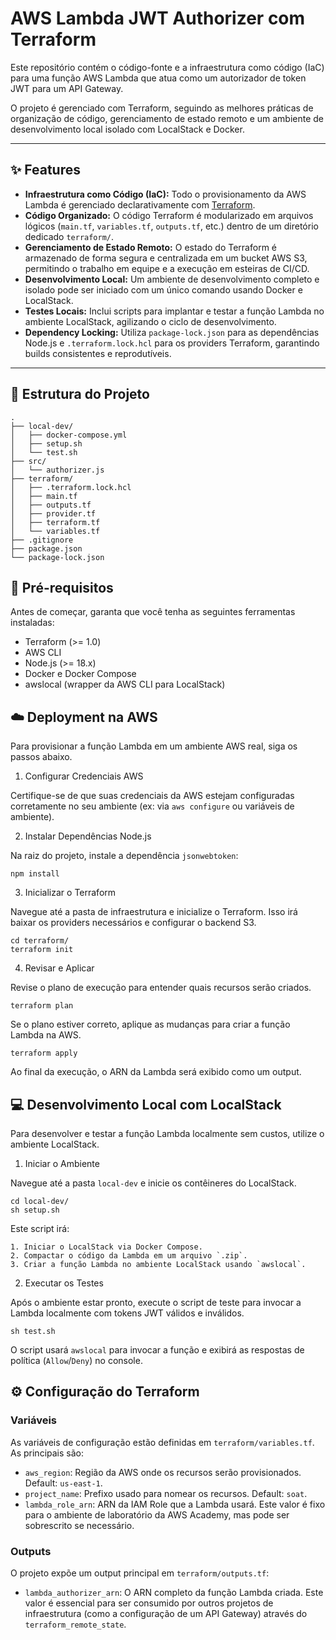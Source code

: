# AWS Lambda JWT Authorizer com Terraform

Este repositório contém o código-fonte e a infraestrutura como código (IaC) para uma função AWS Lambda que atua como um autorizador de token JWT para um API Gateway.

O projeto é gerenciado com Terraform, seguindo as melhores práticas de organização de código, gerenciamento de estado remoto e um ambiente de desenvolvimento local isolado com LocalStack e Docker.

---

## ✨ Features

-   **Infraestrutura como Código (IaC):** Todo o provisionamento da AWS Lambda é gerenciado declarativamente com [Terraform](https://www.terraform.io/).
-   **Código Organizado:** O código Terraform é modularizado em arquivos lógicos (`main.tf`, `variables.tf`, `outputs.tf`, etc.) dentro de um diretório dedicado `terraform/`.
-   **Gerenciamento de Estado Remoto:** O estado do Terraform é armazenado de forma segura e centralizada em um bucket AWS S3, permitindo o trabalho em equipe e a execução em esteiras de CI/CD.
-   **Desenvolvimento Local:** Um ambiente de desenvolvimento completo e isolado pode ser iniciado com um único comando usando Docker e LocalStack.
-   **Testes Locais:** Inclui scripts para implantar e testar a função Lambda no ambiente LocalStack, agilizando o ciclo de desenvolvimento.
-   **Dependency Locking:** Utiliza `package-lock.json` para as dependências Node.js e `.terraform.lock.hcl` para os providers Terraform, garantindo builds consistentes e reprodutíveis.

---

## 📂 Estrutura do Projeto

```
.
├── local-dev/
│   ├── docker-compose.yml
│   ├── setup.sh
│   └── test.sh
├── src/
│   └── authorizer.js
├── terraform/
│   ├── .terraform.lock.hcl
│   ├── main.tf
│   ├── outputs.tf
│   ├── provider.tf
│   ├── terraform.tf
│   └── variables.tf
├── .gitignore
├── package.json
└── package-lock.json
```

## 🚀 Pré-requisitos

Antes de começar, garanta que você tenha as seguintes ferramentas instaladas:

- Terraform (>= 1.0)
- AWS CLI
- Node.js (>= 18.x)
- Docker e Docker Compose
- awslocal (wrapper da AWS CLI para LocalStack)

## ☁️ Deployment na AWS

Para provisionar a função Lambda em um ambiente AWS real, siga os passos abaixo.

1. Configurar Credenciais AWS

Certifique-se de que suas credenciais da AWS estejam configuradas corretamente no seu ambiente (ex: via `aws configure` ou variáveis de ambiente).

2. Instalar Dependências Node.js

Na raiz do projeto, instale a dependência `jsonwebtoken`:

```
npm install
```

3. Inicializar o Terraform

Navegue até a pasta de infraestrutura e inicialize o Terraform. Isso irá baixar os providers necessários e configurar o backend S3.

```
cd terraform/
terraform init
```

4. Revisar e Aplicar

Revise o plano de execução para entender quais recursos serão criados.

```
terraform plan
```

Se o plano estiver correto, aplique as mudanças para criar a função Lambda na AWS.

```
terraform apply
```

Ao final da execução, o ARN da Lambda será exibido como um output.

## 💻 Desenvolvimento Local com LocalStack

Para desenvolver e testar a função Lambda localmente sem custos, utilize o ambiente LocalStack.

1. Iniciar o Ambiente

Navegue até a pasta `local-dev` e inicie os contêineres do LocalStack.

```
cd local-dev/
sh setup.sh
```

Este script irá:

    1. Iniciar o LocalStack via Docker Compose.
    2. Compactar o código da Lambda em um arquivo `.zip`.
    3. Criar a função Lambda no ambiente LocalStack usando `awslocal`.

2. Executar os Testes

Após o ambiente estar pronto, execute o script de teste para invocar a Lambda localmente com tokens JWT válidos e inválidos.

```
sh test.sh
```

O script usará `awslocal` para invocar a função e exibirá as respostas de política (`Allow`/`Deny`) no console.

## ⚙️ Configuração do Terraform

### Variáveis

As variáveis de configuração estão definidas em `terraform/variables.tf`. As principais são:

- `aws_region`: Região da AWS onde os recursos serão provisionados. Default: `us-east-1`.
- `project_name`: Prefixo usado para nomear os recursos. Default: `soat`.
- `lambda_role_arn`: ARN da IAM Role que a Lambda usará. Este valor é fixo para o ambiente de laboratório da AWS Academy, mas pode ser sobrescrito se necessário.

### Outputs

O projeto expõe um output principal em `terraform/outputs.tf`:

- `lambda_authorizer_arn`: O ARN completo da função Lambda criada. Este valor é essencial para ser consumido por outros projetos de infraestrutura (como a configuração de um API Gateway) através do `terraform_remote_state`.